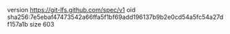 version https://git-lfs.github.com/spec/v1
oid sha256:7e5ebaf47473542a66ffa5f1bf69add196137b9b2e0cd54a5fc54a27df157a1b
size 603
